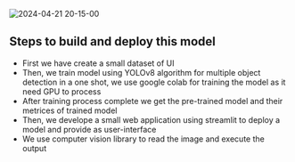 ![2024-04-21 20-15-00](https://github.com/sanjana211095/AGT-Task1-Assesment/assets/128772250/055e3d0a-4162-4753-b403-317f60f611a5)
## Steps to build and deploy this model
- First we have create a small dataset of UI
- Then, we train model using YOLOv8 algorithm for multiple object detection in a one shot, we use google colab for training the model as it need GPU to process
- After training process complete we get the pre-trained model and their metrices of trained model
- Then, we develope a small web application using streamlit to deploy a model and provide as user-interface
- We use computer vision library to read the image and execute the output
